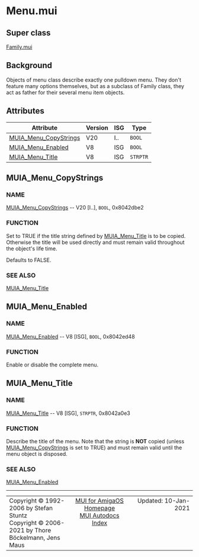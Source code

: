 # Menu.mui
## Super class
[Family.mui](MUI_Family.md)
## Background
Objects of menu class describe exactly one pulldown menu. They don't feature
many options themselves, but as a subclass of Family class, they act as
father for their several menu item objects.
## Attributes
Attribute|Version|ISG|Type
---------|-------|---|----
[MUIA_Menu_CopyStrings](MUI_Menu.md/#MUIA_Menu_CopyStrings)|V20|I..|`BOOL`
[MUIA_Menu_Enabled](MUI_Menu.md/#MUIA_Menu_Enabled)|V8|ISG|`BOOL`
[MUIA_Menu_Title](MUI_Menu.md/#MUIA_Menu_Title)|V8|ISG|`STRPTR`

## MUIA_Menu_CopyStrings
### NAME
[MUIA_Menu_CopyStrings](MUI_Menu.md/#MUIA_Menu_CopyStrings) -- V20 [I..], `BOOL`, 0x8042dbe2

### FUNCTION
Set to TRUE if the title string defined by [MUIA_Menu_Title](MUI_Menu.md/#MUIA_Menu_Title) is to be copied.
Otherwise the title will be used directly and must remain valid throughout
the object's life time.

Defaults to FALSE.

### SEE ALSO
[MUIA_Menu_Title](MUI_Menu.md/#MUIA_Menu_Title)

## MUIA_Menu_Enabled
### NAME
[MUIA_Menu_Enabled](MUI_Menu.md/#MUIA_Menu_Enabled) -- V8 [ISG], `BOOL`, 0x8042ed48

### FUNCTION
Enable or disable the complete menu.

## MUIA_Menu_Title
### NAME
[MUIA_Menu_Title](MUI_Menu.md/#MUIA_Menu_Title) -- V8 [ISG], `STRPTR`, 0x8042a0e3

### FUNCTION
Describe the title of the menu. Note that the string is **NOT** copied (unless
[MUIA_Menu_CopyStrings](MUI_Menu.md/#MUIA_Menu_CopyStrings) is set to TRUE) and must remain valid until the menu
object is disposed.

### SEE ALSO
[MUIA_Menu_Enabled](MUI_Menu.md/#MUIA_Menu_Enabled)

----
<table class='compact' style='border: none; border-spacing: 0px; margin: 0px' width='100%'>
<tr>
<td style='text-align: left; vertical-align: top' width='33%'>Copyright &copy 1992-2006 by Stefan Stuntz<br>Copyright &copy 2006-2021 by Thore B&ouml;ckelmann, Jens Maus</TD>
<td style='text-align: center; vertical-align: top' width='33%'>
<a href=http://github.com/amiga-mui/muidev>MUI for AmigaOS Homepage</a><br>
<a href=http://github.com/amiga-mui/muidev/autodocs/autodocs.md>MUI Autodocs Index</a>
</td>
<td style='text-align: right; vertical-align: top' width='33%'>Updated: 10-Jan-2021</td>
</tr>
</table>
